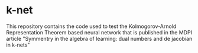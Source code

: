 # k-net

This repository contains the code used to test the Kolmogorov-Arnold Representation Theorem based neural network that is published in the MDPI article "Symmentry in the algebra of learning: dual numbers and de jacobian in k-nets"
